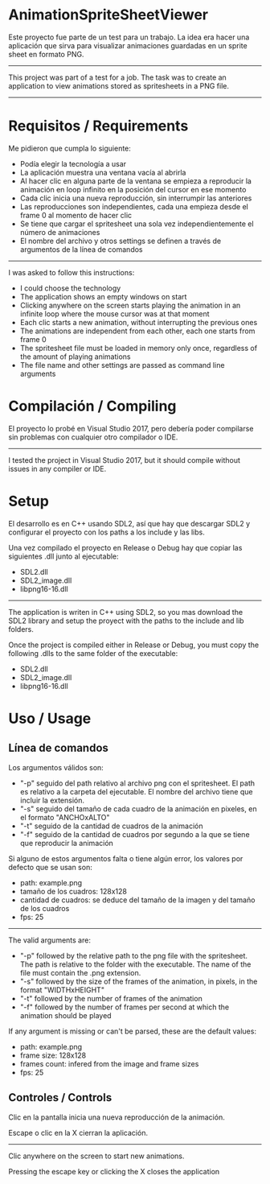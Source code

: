 # AnimationSpriteSheetViewer

Este proyecto fue parte de un test para un trabajo. La idea era hacer una aplicación que sirva para visualizar animaciones guardadas en un sprite sheet en formato PNG.

----

This project was part of a test for a job. The task was to create an application to view animations stored as spritesheets in a PNG file.

----

# Requisitos / Requirements

Me pidieron que cumpla lo siguiente:
* Podía elegir la tecnología a usar
* La aplicación muestra una ventana vacía al abrirla
* Al hacer clic en alguna parte de la ventana se empieza a reproducir la animación en loop infinito en la posición del cursor en ese momento
* Cada clic inicia una nueva reproducción, sin interrumpir las anteriores
* Las reproducciones son independientes, cada una empieza desde el frame 0 al momento de hacer clic
* Se tiene que cargar el spritesheet una sola vez independientemente el número de animaciones
* El nombre del archivo y otros settings se definen a través de argumentos de la línea de comandos

----

I was asked to follow this instructions:
* I could choose the technology
* The application shows an empty windows on start
* Clicking anywhere on the screen starts playing the animation in an infinite loop where the mouse cursor was at that moment
* Each clic starts a new animation, without interrupting the previous ones
* The animations are independent from each other, each one starts from frame 0
* The spritesheet file must be loaded in memory only once, regardless of the amount of playing animations
* The file name and other settings are passed as command line arguments

# Compilación / Compiling

El proyecto lo probé en Visual Studio 2017, pero debería poder compilarse sin problemas con cualquier otro compilador o IDE.

----

I tested the project in Visual Studio 2017, but it should compile without issues in any compiler or IDE.

# Setup

El desarrollo es en C++ usando SDL2, así que hay que descargar SDL2 y configurar el proyecto con los paths a los include y las libs.

Una vez compilado el proyecto en Release o Debug hay que copiar las siguientes .dll junto al ejecutable:
* SDL2.dll
* SDL2_image.dll
* libpng16-16.dll

----

The application is writen in C++ using SDL2, so you mas download the SDL2 library and setup the proyect with the paths to the include and lib folders.

Once the project is compiled either in Release or Debug, you must copy the following .dlls to the same folder of the executable:
* SDL2.dll
* SDL2_image.dll
* libpng16-16.dll

# Uso / Usage

## Línea de comandos

Los argumentos válidos son:
* "-p" seguido del path relativo al archivo png con el spritesheet. El path es relativo a la carpeta del ejecutable. El nombre del archivo tiene que incluir la extensión.
* "-s" seguido del tamaño de cada cuadro de la animación en pixeles, en el formato "ANCHOxALTO"
* "-t" seguido de la cantidad de cuadros de la animación
* "-f" seguido de la cantidad de cuadros por segundo a la que se tiene que reproducir la animación

Si alguno de estos argumentos falta o tiene algún error, los valores por defecto que se usan son:
* path: example.png
* tamaño de los cuadros: 128x128
* cantidad de cuadros: se deduce del tamaño de la imagen y del tamaño de los cuadros
* fps: 25

----

The valid arguments are:
* "-p" followed by the relative path to the png file with the spritesheet. The path is relative to the folder with the executable. The name of the file must contain the .png extension.
* "-s" followed by the size of the frames of the animation, in pixels, in the format "WIDTHxHEIGHT"
* "-t" followed by the number of frames of the animation
* "-f" followed by the number of frames per second at which the animation should be played

If any argument is missing or can't be parsed, these are the default values:
* path: example.png
* frame size: 128x128
* frames count: infered from the image and frame sizes
* fps: 25

## Controles / Controls

Clic en la pantalla inicia una nueva reproducción de la animación.

Escape o clic en la X cierran la aplicación.

----

Clic anywhere on the screen to start new animations.

Pressing the escape key or clicking the X closes the application
